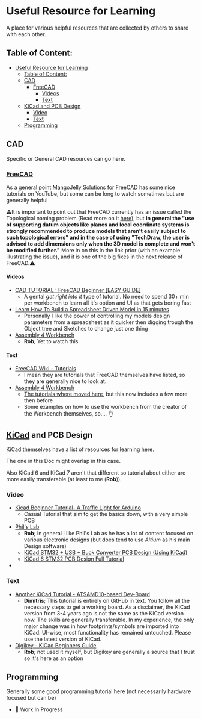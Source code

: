 # Useful Resource for Learning

A place for various helpful resources that are collected by others to share with each other.

## Table of Content:
- [Useful Resource for Learning](#useful-resource-for-learning)
  - [Table of Content:](#table-of-content)
  - [CAD](#cad)
    - [FreeCAD](#freecad)
      - [Videos](#videos)
      - [Text](#text)
  - [KiCad and PCB Design](#kicad-and-pcb-design)
    - [Video](#video)
    - [Text](#text-1)
  - [Programming](#programming)

## CAD

Specific or General CAD resources can go here.

### [FreeCAD](https://www.freecad.org/)

As a general point [MangoJelly Solutions for FreeCAD](https://www.youtube.com/@MangoJellySolutions) has some nice tutorials on YouTube, but some can be long to watch sometimes but are generally helpful

:warning:It is important to point out that FreeCAD currently has an issue called the Topological naming problem (Read more on it [here](https://wiki.freecad.org/Topological_naming_problem)), but **in general the "use of supporting datum objects like planes and local coordinate systems is strongly recommended to produce models that aren't easily subject to such topological errors" and in the case of using "TechDraw, the user is advised to add dimensions only when the 3D model is complete and won't be modified further."**
More in on this in the link prior (with an example illustrating the issue), and it is one of the big fixes in the next release of FreeCAD.:warning:

#### Videos

- [CAD TUTORIAL : FreeCAD Beginner [EASY GUIDE]](https://youtu.be/1QNVyMBV0fM?si=eomzC8haWfdwZD_3)
  - A gental *get right into it* type of tutorial. No need to spend 30+ min per workbench to learn all it's option and UI as that gets boring fast
- [Learn How To Build a Spreadsheet Driven Model in 15 minutes](https://youtu.be/ij-W5ugn2uw?si=UVVrypASzIAjdIS5)
  - Personally I like the power of controlling my models design parameters from a spreadsheet as it quicker then digging trough the Object tree and Sketches to change just one thing
- [Assembly 4 Workbench](https://youtu.be/B0gXZv_3L-E?si=ut_eM3OJhQlb-BhV)
  - **Rob**; Yet to watch this  

#### Text

- [FreeCAD Wiki - Tutorials](https://wiki.freecad.org/Tutorials) 
  - I mean they are tutorials that FreeCAD themselves have listed, so they are generally nice to look at.
- [Assembly 4 Workbench](https://github.com/Zolko-123/FreeCAD_Assembly4/tree/master/Examples)
  - [The tutorials where moved here](https://github.com/Zolko-123/FreeCAD_Examples/tree/master), but this now includes a few more then before
  - Some examples on how to use the workbench from the creator of the Workbench themselves, so.... :ok_hand:
<!-- - []() 
- []()  -->

## [KiCad](https://www.kicad.org/) and PCB Design

KiCad themselves have a list of resources for learning [here](https://www.kicad.org/help/learning-resources/).

The one in this Doc might overlap in this case. 

Also KiCad 6 and KiCad 7 aren't that different so tutorial about either are more easily transferable (at least to me (**Rob**)).

### Video

- [Kicad Beginner Tutorial- A Traffic Light for Arduino](https://youtu.be/EPH23zhPg50?si=EzFuKsYTLuNj0Nfr)
  - Casual Tutorial that aim to get the basics down, with a very simple PCB
- [Phil's Lab]()
  - **Rob**; In general I like Phil's Lab as he has a lot of content focused on various electronic designs (but does tend to use *Altium* as his main Design software)
  - [KiCad STM32 + USB + Buck Converter PCB Design (Using KiCad)](https://youtu.be/C7-8nUU6e3E?si=vvwOcpwOFo9jFrPM)
  - [KiCad 6 STM32 PCB Design Full Tutorial](https://youtu.be/aVUqaB0IMh4?si=8Zq8cnBKMCl3L_PU)
- []()

### Text
- [Another KiCad Tutorial - ATSAMD10-based Dev-Board](https://github.com/MalphasWats/hawk#readme)
	- **Dimitris**; This tutorial is entirely on GitHub in text. You follow all the necessary steps to get a working board. As a disclaimer, the KiCad version from 3-4 years ago is not the same as the KiCad version now. The skills are generally transferable. In my experience, the only major change was in how footprints/symbols are imported into KiCad. UI-wise, most functionality has remained untouched. Please use the latest version of KiCad.
- [Digikey - KiCad Beginners Guide](https://www.digikey.co.uk/en/maker/projects/beginners-guide-to-kicad/eb0ae92f5dae49e489f02c10f3edfc60)
  - **Rob**; not used it myself, but Digikey are generally a source that I trust so it's here as an option

## Programming

Generally some good programming tutorial here (not necessarily hardware focused but can be)

- 👷️ Work In Progress
